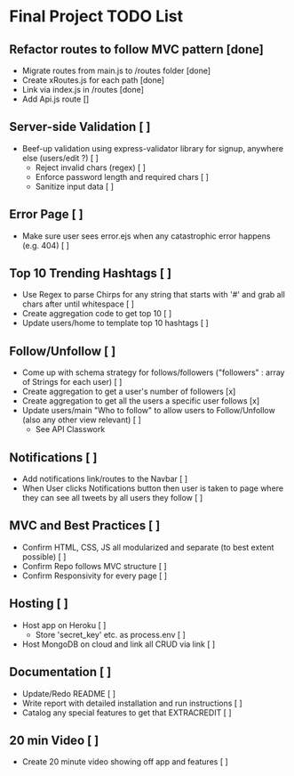 # Final Project TODO List

## Refactor routes to follow MVC pattern [done]
- Migrate routes from main.js to /routes folder [done]
- Create xRoutes.js for each path [done]
- Link via index.js in /routes [done]
- Add Api.js route []

## Server-side Validation [ ]
- Beef-up validation using express-validator library for signup, anywhere else (users/edit ?) [ ]
    - Reject invalid chars (regex) [ ]
    - Enforce password length and required chars [ ]
    - Sanitize input data [ ]

## Error Page [ ]
- Make sure user sees error.ejs when any catastrophic error happens (e.g. 404) [ ]

## Top 10 Trending Hashtags [ ]
- Use Regex to parse Chirps for any string that starts with '#' and grab all chars after until whitespace [ ]
- Create aggregation code to get top 10 [ ]
- Update users/home to template top 10 hashtags [ ]

## Follow/Unfollow [ ]
- Come up with schema strategy for follows/followers ("followers" : array of Strings for each user) [ ]
- Create aggregation to get a user's number of followers [x]
- Create aggregation to get all the users a specific user follows [x]
- Update users/main "Who to follow" to allow users to Follow/Unfollow (also any other view relevant) [ ]
    - See API Classwork

## Notifications [ ]
- Add notifications link/routes to the Navbar [ ]
- When User clicks Notifications button then user is taken to page where they can see all tweets by all users they follow [ ]

## MVC and Best Practices [ ]
- Confirm HTML, CSS, JS all modularized and separate (to best extent possible) [ ]
- Confirm Repo follows MVC structure [ ]
- Confirm Responsivity for every page [ ]

## Hosting [ ]
- Host app on Heroku [ ]
    - Store 'secret_key' etc. as process.env [ ]
- Host MongoDB on cloud and link all CRUD via link [ ]

## Documentation [ ]
- Update/Redo README [ ]
- Write report with detailed installation and run instructions [ ]
- Catalog any special features to get that EXTRACREDIT [ ]

## 20 min Video [ ]
- Create 20 minute video showing off app and features [ ]
